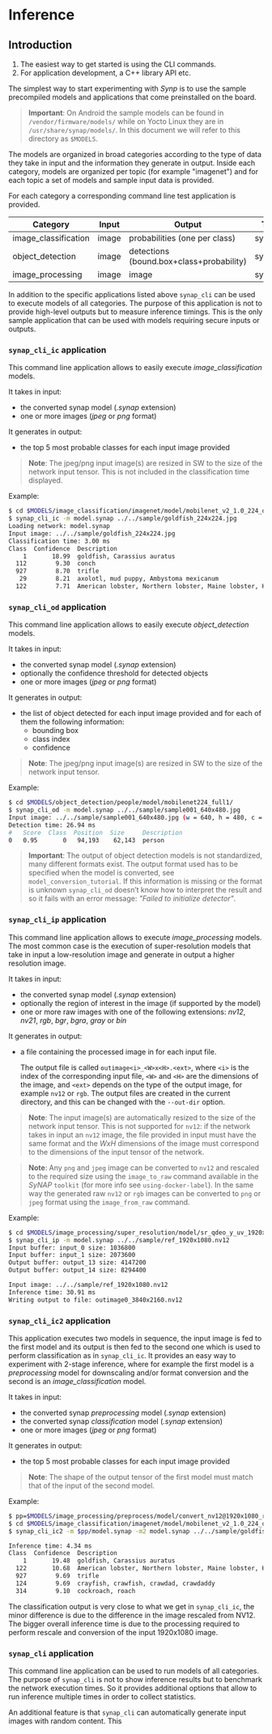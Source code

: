 # Inference

## Introduction

1. The easiest way to get started is using the CLI commands.
2. For application development, a C++ library API etc.

The simplest way to start experimenting with *Synp* is to use the sample precompiled models and applications that come preinstalled on the board.

> **Important**: On Android the sample models can be found in `/vendor/firmware/models/` while on Yocto Linux they are in `/usr/share/synap/models/`. In this document we will refer to this directory as `$MODELS`.

The models are organized in broad categories according to the type of data they take in input and the information they generate in output. Inside each category, models are organized per topic (for example "imagenet") and for each topic a set of models and sample input data is provided.

For each category a corresponding command line test application is provided.

| **Category**          | **Input** | **Output**                                        | **Test App**        |
|-----------------------|-----------|--------------------------------------------------|---------------------|
| image_classification  | image     | probabilities (one per class)                    | synap_cli_ic        |
| object_detection      | image     | detections (bound.box+class+probability)         | synap_cli_od        |
| image_processing      | image     | image                                            | synap_cli_ip        |

In addition to the specific applications listed above `synap_cli` can be used to execute models of all categories. The purpose of this application is not to provide high-level outputs but to measure inference timings. This is the only sample application that can be used with models requiring secure inputs or outputs.

### `synap_cli_ic` application

This command line application allows to easily execute *image_classification* models.

It takes in input:
- the converted synap model (*.synap* extension)
- one or more images (*jpeg* or *png* format)

It generates in output:
- the top 5 most probable classes for each input image provided

> **Note**: The jpeg/png input image(s) are resized in SW to the size of the network input tensor. This is not included in the classification time displayed.

Example:
```sh
$ cd $MODELS/image_classification/imagenet/model/mobilenet_v2_1.0_224_quant
$ synap_cli_ic -m model.synap ../../sample/goldfish_224x224.jpg
Loading network: model.synap
Input image: ../../sample/goldfish_224x224.jpg
Classification time: 3.00 ms
Class  Confidence  Description
    1       18.99  goldfish, Carassius auratus
  112        9.30  conch
  927        8.70  trifle
   29        8.21  axolotl, mud puppy, Ambystoma mexicanum
  122        7.71  American lobster, Northern lobster, Maine lobster, Homarus americanus
```

### `synap_cli_od` application

This command line application allows to easily execute *object_detection* models.

It takes in input:
- the converted synap model (*.synap* extension)
- optionally the confidence threshold for detected objects
- one or more images (*jpeg* or *png* format)

It generates in output:
- the list of object detected for each input image provided and for each of them the following information:
  - bounding box
  - class index
  - confidence

> **Note**: The jpeg/png input image(s) are resized in SW to the size of the network input tensor.

Example:
```sh
$ cd $MODELS/object_detection/people/model/mobilenet224_full1/
$ synap_cli_od -m model.synap ../../sample/sample001_640x480.jpg
Input image: ../../sample/sample001_640x480.jpg (w = 640, h = 480, c = 3)
Detection time: 26.94 ms
#   Score  Class  Position  Size     Description
0   0.95       0   94,193    62,143  person
```

> **Important**: The output of object detection models is not standardized, many different formats exist. The output format used has to be specified when the model is converted, see `model_conversion_tutorial`. If this information is missing or the format is unknown `synap_cli_od` doesn’t know how to interpret the result and so it fails with an error message: *"Failed to initialize detector"*.

### `synap_cli_ip` application

This command line application allows to execute *image_processing* models. The most common case is the execution of super-resolution models that take in input a low-resolution image and generate in output a higher resolution image.

It takes in input:
- the converted synap model (*.synap* extension)
- optionally the region of interest in the image (if supported by the model)
- one or more raw images with one of the following extensions: *nv12*, *nv21*, *rgb*, *bgr*, *bgra*, *gray*  or *bin*

It generates in output:
- a file containing the processed image in for each input file.

  The output file is called `outimage<i>_<W>x<H>.<ext>`, where `<i>` is the index of the corresponding input file, `<W>` and `<H>` are the dimensions of the image, and `<ext>` depends on the type of the output image, for example `nv12` or `rgb`. The output files are created in the current directory, and this can be changed with the `--out-dir` option.

> **Note**: The input image(s) are automatically resized to the size of the network input tensor. This is not supported for `nv12`: if the network takes in input an `nv12` image, the file provided in input must have the same format and the *WxH* dimensions of the image must correspond to the dimensions of the input tensor of the network.

> **Note**: Any `png` and `jpeg` image can be converted to `nv12` and rescaled to the required size using the `image_to_raw` command available in the *SyNAP* `toolkit` (for more info see `using-docker-label`). In the same way the generated raw `nv12` or `rgb` images can be converted to `png` or `jpeg` format using the `image_from_raw` command.

Example:
```sh
$ cd $MODELS/image_processing/super_resolution/model/sr_qdeo_y_uv_1920x1080_3840x2160
$ synap_cli_ip -m model.synap ../../sample/ref_1920x1080.nv12
Input buffer: input_0 size: 1036800
Input buffer: input_1 size: 2073600
Output buffer: output_13 size: 4147200
Output buffer: output_14 size: 8294400

Input image: ../../sample/ref_1920x1080.nv12
Inference time: 30.91 ms
Writing output to file: outimage0_3840x2160.nv12
```

### `synap_cli_ic2` application

This application executes two models in sequence, the input image is fed to the first model and its output is then fed to the second one which is used to perform classification as in `synap_cli_ic`. It provides an easy way to experiment with 2-stage inference, where for example the first model is a *preprocessing* model for downscaling and/or format conversion and the second is an *image_classification* model.

It takes in input:
- the converted synap *preprocessing* model (*.synap* extension)
- the converted synap *classification* model (*.synap* extension)
- one or more images (*jpeg* or *png* format)

It generates in output:
- the top 5 most probable classes for each input image provided

> **Note**: The shape of the output tensor of the first model must match that of the input of the second model.

Example:
```sh
$ pp=$MODELS/image_processing/preprocess/model/convert_nv12@1920x1080_rgb@224x224
$ cd $MODELS/image_classification/imagenet/model/mobilenet_v2_1.0_224_quant
$ synap_cli_ic2 -m $pp/model.synap -m2 model.synap ../../sample/goldfish_1920x1080.nv12

Inference time: 4.34 ms
Class  Confidence  Description
    1       19.48  goldfish, Carassius auratus
  122       10.68  American lobster, Northern lobster, Maine lobster, Homarus americanus
  927        9.69  trifle
  124        9.69  crayfish, crawfish, crawdad, crawdaddy
  314        9.10  cockroach, roach
```

The classification output is very close to what we get in `synap_cli_ic`, the minor difference is due to the difference in the image rescaled from NV12. The bigger overall inference time is due to the processing required to perform rescale and conversion of the input 1920x1080 image.

### `synap_cli` application

This command line application can be used to run models of all categories. The purpose of `synap_cli` is not to show inference results but to benchmark the network execution times. So it provides additional options that allow to run inference multiple times in order to collect statistics.

An additional feature is that `synap_cli` can automatically generate input images with random content. This